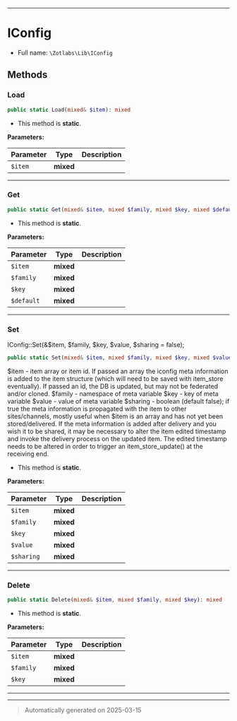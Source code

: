 ***

# IConfig





* Full name: `\Zotlabs\Lib\IConfig`




## Methods


### Load



```php
public static Load(mixed& $item): mixed
```



* This method is **static**.




**Parameters:**

| Parameter | Type | Description |
|-----------|------|-------------|
| `$item` | **mixed** |  |





***

### Get



```php
public static Get(mixed& $item, mixed $family, mixed $key, mixed $default = false): mixed
```



* This method is **static**.




**Parameters:**

| Parameter | Type | Description |
|-----------|------|-------------|
| `$item` | **mixed** |  |
| `$family` | **mixed** |  |
| `$key` | **mixed** |  |
| `$default` | **mixed** |  |





***

### Set

IConfig::Set(&$item, $family, $key, $value, $sharing = false);

```php
public static Set(mixed& $item, mixed $family, mixed $key, mixed $value, mixed $sharing = false): mixed
```

$item - item array or item id. If passed an array the iconfig meta information is
   added to the item structure (which will need to be saved with item_store eventually).
   If passed an id, the DB is updated, but may not be federated and/or cloned.
$family - namespace of meta variable
$key - key of meta variable
$value - value of meta variable
$sharing - boolean (default false); if true the meta information is propagated with the item
  to other sites/channels, mostly useful when $item is an array and has not yet been stored/delivered.
  If the meta information is added after delivery and you wish it to be shared, it may be necessary to
  alter the item edited timestamp and invoke the delivery process on the updated item. The edited
  timestamp needs to be altered in order to trigger an item_store_update() at the receiving end.

* This method is **static**.




**Parameters:**

| Parameter | Type | Description |
|-----------|------|-------------|
| `$item` | **mixed** |  |
| `$family` | **mixed** |  |
| `$key` | **mixed** |  |
| `$value` | **mixed** |  |
| `$sharing` | **mixed** |  |





***

### Delete



```php
public static Delete(mixed& $item, mixed $family, mixed $key): mixed
```



* This method is **static**.




**Parameters:**

| Parameter | Type | Description |
|-----------|------|-------------|
| `$item` | **mixed** |  |
| `$family` | **mixed** |  |
| `$key` | **mixed** |  |





***


***
> Automatically generated on 2025-03-15
